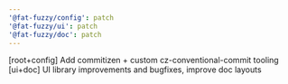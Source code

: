```yaml
---
'@fat-fuzzy/config': patch
'@fat-fuzzy/ui': patch
'@fat-fuzzy/doc': patch
---
```


[root+config] Add commitizen + custom cz-conventional-commit tooling
[ui+doc] UI library improvements and bugfixes, improve doc layouts
